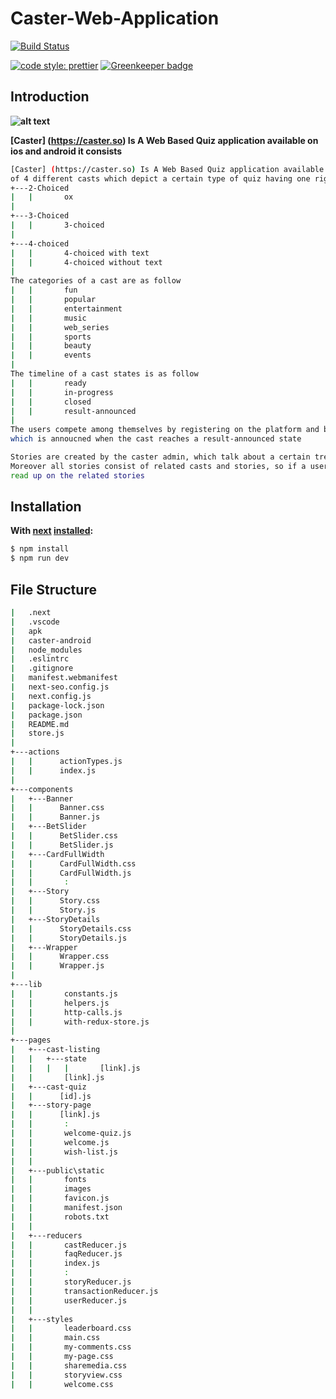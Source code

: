 # Caster-Web-Application

[![Build Status](https://api.travis-ci.com/mckinley-and-rice/seers-node-api.svg?token=zpzxpp5sTyrL2Zc9qQ6m&branch=master)](https://travis-ci.org/mckinley-and-rice/Seers-api.)

[![code style: prettier](https://img.shields.io/badge/code_style-prettier-ff69b4.svg?style=flat-square)](https://github.com/prettier/prettier) [![Greenkeeper badge](https://badges.greenkeeper.io/mckinley-and-rice/mcrice-ems-api.svg?token=e1c88747bafbd4d8bf95cba8d7204f564832677ebd6ed374e99a2805dc0fafb1&ts=1577115667617)](https://greenkeeper.io/)

## Introduction

**![alt text](https://caster.so/static/images/logo.svg)**

**[Caster] (https://caster.so) Is A Web Based Quiz application available on ios and android it consists**
```sh
[Caster] (https://caster.so) Is A Web Based Quiz application available on ios and android it consists
of 4 different casts which depict a certain type of quiz having one right answer choice, which are as follow
+---2-Choiced
|   |       ox
|
+---3-Choiced
|   |       3-choiced
|
+---4-choiced
|   |       4-choiced with text
|   |       4-choiced without text
|
The categories of a cast are as follow
|   |       fun
|   |       popular
|   |       entertainment
|   |       music
|   |       web_series
|   |       sports
|   |       beauty
|   |       events
|
The timeline of a cast states is as follow
|   |       ready
|   |       in-progress
|   |       closed
|   |       result-announced
|
The users compete among themselves by registering on the platform and by playing/answering in a in-progress (ongoing) cast by bidding certain mic points and would be rewarded the double of the points invested, if they get the answer right
which is annoucned when the cast reaches a result-announced state

Stories are created by the caster admin, which talk about a certain trending topic, each story consists of a title and describes the purpose of it
Moreover all stories consist of related casts and stories, so if a user finds a certain story interesting they could participate in its relevant cast or
read up on the related stories
```

## Installation
**With [next](https://nextjs.org) [installed](https://nextjs.org/learn/basics/getting-started/setup):**


```sh
$ npm install
$ npm run dev
```

## File Structure

```sh
|   .next
|   .vscode
|   apk
|   caster-android
|   node_modules
|   .eslintrc
|   .gitignore
|   manifest.webmanifest
|   next-seo.config.js
|   next.config.js
|   package-lock.json
|   package.json
|   README.md
|   store.js
|
+---actions
|   |      actionTypes.js
|   |      index.js
|
+---components
|   +---Banner
|   |      Banner.css
|   |      Banner.js
|   +---BetSlider
|   |      BetSlider.css
|   |      BetSlider.js
|   +---CardFullWidth
|   |      CardFullWidth.css
|   |      CardFullWidth.js
|   |       :
|   +---Story
|   |      Story.css
|   |      Story.js
|   +---StoryDetails
|   |      StoryDetails.css
|   |      StoryDetails.js
|   +---Wrapper
|   |      Wrapper.css
|   |      Wrapper.js
|
+---lib
|   |       constants.js
|   |       helpers.js
|   |       http-calls.js
|   |       with-redux-store.js
|
+---pages
|   +---cast-listing
|   |   +---state
|   |   |   |       [link].js
|   |       [link].js
|   +---cast-quiz
|   |      [id].js
|   +---story-page
|   |      [link].js
|   |       :
|   |       welcome-quiz.js
|   |       welcome.js
|   |       wish-list.js
|   |
|   +---public\static
|   |       fonts
|   |       images
|   |       favicon.js
|   |       manifest.json
|   |       robots.txt
|   |
|   +---reducers
|   |       castReducer.js
|   |       faqReducer.js
|   |       index.js
|   |       :
|   |       storyReducer.js
|   |       transactionReducer.js
|   |       userReducer.js
|   |
|   +---styles
|   |       leaderboard.css
|   |       main.css
|   |       my-comments.css
|   |       my-page.css
|   |       sharemedia.css
|   |       storyview.css
|   |       welcome.css
```
